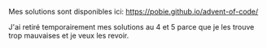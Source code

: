 Mes solutions sont disponibles ici: https://pobie.github.io/advent-of-code/

J'ai retiré temporairement mes solutions au 4 et 5 parce que je les trouve trop mauvaises et je veux les revoir.